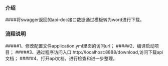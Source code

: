 
### 介绍
####将swagger返回的api-doc接口数据通过模板转为word进行下载。

### 流程说明
#####1、修改配置文件application.yml里面的访问url；
#####2、编译启动项目；
#####3、通过程序访问入口:http://localhost:8888/download,访问下载api文档；
#####4、打开api文档，进行检查和进一步整理。
